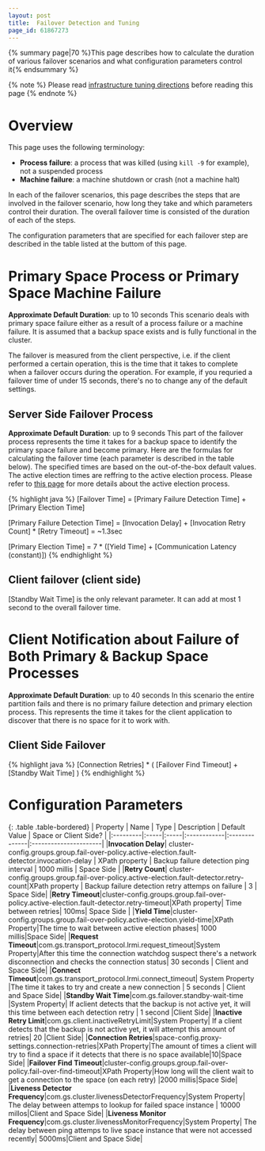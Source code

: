 ```yaml
---
layout: post
title:  Failover Detection and Tuning
page_id: 61867273
---
```


{% summary page|70 %}This page describes how to calculate the duration of various failover scenarios and what configuration parameters control it{% endsummary %}

{% note %}
Please read [infrastructure tuning directions](./tuning-infrastructure.html) before reading this page
{% endnote %}

# Overview

This page uses the following terminology:

- **Process failure**: a process that was killed (using `kill -9` for example), not a suspended process
- **Machine failure**: a machine shutdown or crash (not a machine halt)

In each of the failover scenarios, this page describes the steps that are involved in the failover scenario, how long they take and which parameters control their duration. The overall failover time is consisted of the duration of each of the steps.

The configuration parameters that are specified for each failover step are described in the table listed at the buttom of this page.

# Primary Space Process or Primary Space Machine Failure

**Approximate Default Duration**: up to 10 seconds
This scenario deals with primary space failure either as a result of a process failure or a machine failure. It is assumed that a backup space exists and is fully functional in the cluster.

The failover is measured from the client perspective, i.e. if the client performed a certain operation, this is the time that it takes to complete when a failover occurs during the operation.
For example, if you requried a failover time of under 15 seconds, there's no to change any of the default settings.

## Server Side Failover Process

**Approximate Default Duration**: up to 9 seconds
This part of the failover process represents the time it takes for a backup space to identify the primary space failure and become primary.
Here are the formulas for calculating the failover time (each parameter is described in the table below). The specified times are based on the out-of-the-box default values.
The active election times are reffring to the active election process. Please refer to [this page](./active-election-and-avoiding-split-brain-scenarios.html) for more details about the active election process.

{% highlight java %}
[Failover Time] = [Primary Failure Detection Time] + [Primary Election Time]

[Primary Failure Detection Time] = [Invocation Delay] + [Invocation Retry Count] * [Retry Timeout] = ~1.3sec

[Primary Election Time] = 7 * ([Yield Time] + [Communication Latency (constant)])
{% endhighlight %}

## Client failover (client side)

\[Standby Wait Time\] is the only relevant parameter. It can add at most 1 second to the overall failover time.

# Client Notification about Failure of Both Primary & Backup Space Processes

**Approximate Default Duration**: up to 40 seconds
In this scenario the entire partition fails and there is no primary failure detection and primary election process. This represents the time it takes for the client application to discover that there is no space for it to work with.

## Client Side Failover

{% highlight java %}
[Connection Retries] * ( [Failover Find Timeout] + [Standby Wait Time] )
{% endhighlight %}

# Configuration Parameters

{: .table .table-bordered}
| Property | Name | Type | Description | Default Value | Space or Client Side? |
|:---------|:-----|:-----|:------------|:--------------|:----------------------|
|**Invocation Delay**| cluster-config.groups.group.fail-over-policy.active-election.fault-detector.invocation-delay | XPath property | Backup failure detection ping interval | 1000 millis |	Space Side |
|**Retry Count**| cluster-config.groups.group.fail-over-policy.active-election.fault-detector.retry-count|XPath property | Backup failure detection retry attemps on failure | 3 | Space Side|
|**Retry Timeout**|cluster-config.groups.group.fail-over-policy.active-election.fault-detector.retry-timeout|XPath property| Time between retries| 100ms| Space Side |
|**Yield Time**|cluster-config.groups.group.fail-over-policy.active-election.yield-time|XPath Property|The time to wait between active election phases|	1000 millis|Space Side|
|**Request Timeout**|com.gs.transport_protocol.lrmi.request_timeout|System Property|After this time the connection watchdog suspect there's a network disconnection and checks the connection status| 30 seconds | Client and Space Side|
|**Connect Timeout**|com.gs.transport_protocol.lrmi.connect_timeout| System Property |The time it takes to try and create a new connection | 5 seconds | Client and Space Side|
|**Standby Wait Time**|com.gs.failover.standby-wait-time |System Property| If aclient detects that the backup is not active yet, it will this time between each detection retry | 1 second |Client Side|
|**Inactive Retry Limit**|com.gs.client.inactiveRetryLimit|System Property| If a client detects that the backup is not active yet, it will attempt this amount of retries| 20	|Client Side|
|**Connection Retries**|space-config.proxy-settings.connection-retries|XPath Property|The amount of times a client will try to find a space if it detects that there is no space available|10|Space Side|
|**Failover Find Timeout**|cluster-config.groups.group.fail-over-policy.fail-over-find-timeout|XPath Property|How long will the client wait to get a connection to the space (on each retry) |2000 millis|Space Side|
|**Liveness Detector Frequency**|com.gs.cluster.livenessDetectorFrequency|System Property| The delay between attemps to lookup for failed space instance | 10000 millos|Client and Space Side|
|**Liveness Monitor Frequency**|com.gs.cluster.livenessMonitorFrequency|System Property| The delay between ping attemps to live space instance that were not accessed recently|	5000ms|Client and Space Side|

